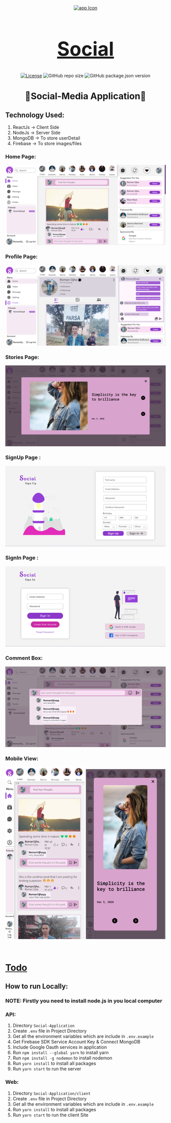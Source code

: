 <div align="center">

[<img src="./appIcon.ico" style="width:100px;" alt="app Icon"/><h1 style="font-size:60px; width:100%;">Social</h1>](./appIcon.ico)
  
[![License](https://img.shields.io/github/license/Roman-Ojha/Social-Application?color=%23d450cf&style=for-the-badge)](https://opensource.org/licenses/MIT)
![GitHub repo size](https://img.shields.io/github/repo-size/Roman-Ojha/Social-Application?color=%234980cc&label=Size&logo=GitHub&style=for-the-badge)
![GitHub package.json version](https://img.shields.io/github/package-json/v/Roman-Ojha/Social-Application?color=%2300c2b8&logo=V&style=for-the-badge)
  
# 🤝Social-Media Application🤝

</div>

## Technology Used:
1. ReactJs -> Client Side
2. NodeJs -> Server Side
3. MongoDB -> To store userDetail
4. Firebase -> To store images/files

### Home Page:
[<img src="Interface/Home_Page.png" alt="Home_Page"></img>](Interface/Home_Page.png)

### Profile Page:
[<img src="Interface/Profile_Page.png" alt="Profile_Page"></img>](Interface/Profile_Page.png)

### Stories Page:
[<img src="Interface/Story_Page.png" alt="Story_Page"></img>](Interface/Story_Page.png)

### SignUp Page :
[<img src="Interface/Sign_Up_Page.png" alt="SignUp_Page"></img>](Interface/Sign_Up_Page.png)

### SignIn Page :
[<img src="Interface/Sign_In_Page.png" alt="SignIn_Page"></img>](Interface/Sign_In_Page.png)


### Comment Box:
[<img src="Interface/Comment_Box.png" alt="Comment_Box"></img>](Interface/Comment_Box.png)

### Mobile View:

[<img src="Interface/Home_Page_Mobile_View.png" width="49.5%" alt="Mobile_View"></img>](Interface/Home_Page_Mobile_View.png)
[<img src="Interface/Story_Page_Mobile_View.png" width="49.5%" alt="Mobile_View"></img>](Interface/Story_Page_Mobile_View.png)

<br/>



[<h1>Todo</h1>](todo.md "Todo")

## How to run Locally:

### NOTE: Firstly you need to install node.js in you local computer

### API:
1. Directory `Social-Application`
2. Create `.env` file in Project Directory
3. Get all the environment variables which are include in `.env.example`
4. Get Firebase SDK Service Account Key & Connect MongoDB
5. Include Google Oauth services in application
6. Run `npm install --global yarn` to install yarn
7.  Run `npm install -g nodemon` to install nodemon
8. Run `yarn install` to install all packages
9. Run `yarn start` to run the server

### Web:
1. Directory `Social-Application/client`
2. Create `.env` file in Project Directory
3. Get all the environment variables which are include in `.env.example`
4. Run `yarn install` to install all packages
5. Run `yarn start` to run the client Site

